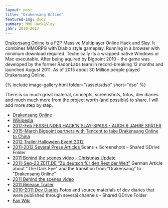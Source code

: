 ```yaml
---
layout: post
title: "Drakensang Online"
featured-img: dso2
summary: MMO Hack&Slay
jahr: 2010-2013
---
```

[Drakensang Online](https://en.wikipedia.org/wiki/Drakensang_Online) is a F2P Massive Multiplayer Online Hack and Slay. It combines MMORPG with Diablo style gameplay. Running in a browser with minimum download required. Technically its a wrapped native Windows or Mac executable.  After being aquired by Bigpoint  2010 - the game was developed by the former RadonLabs team in record-breaking 12 months and launched August 2011.  As of 2015 about 30 Million people played Drakensang Online.

{% include image-gallery.html folder="/assets/dso" short="dso" %}

There is so much great material, concepts, screenshots, fotos, dev diaries and much much more from the project worth (and possible) to share.
I will add more step by step.



* [Drakensang Online](https://drakensang.com)
* [Wikipedia](https://en.wikipedia.org/wiki/Drakensang_Online)
* [2017-Feb FESSELNDER HACK'N'SLAY-SPASS - AUCH 6 JAHRE SPÄTER](https://www.browsergames.de/drakensang-online/drakensang-online-test-fesselnder-hacknslay-spass-auch-6-jahre-spaeter)
* [2015-March Bigpoint partners with Tencent to take Drakensang Online to China](https://venturebeat.com/2015/03/30/germanys-bigpoint-partners-with-tencent-to-take-drakensang-online-to-china)
* [2012 Trailer Halloween Event 2012](https://youtu.be/ax4haoSh3dA)
* [2011-2012 Several Press Articles ](https://drive.google.com/drive/folders/0B1PLqWp1_kwwSzl5bmxaWk1aWFU?resourcekey=0--KY1zmyjSM7WSLxV9He_Mg&usp=sharing) Scans + Screenshots - Shared GDrive Folder
* [2011 Behind the scenes video - Christmas Update](https://youtu.be/9jjYx28VoOc)
* [2011-Sep-23 ZEIT.DE "Zu deutsch für den Rest der Welt"](https://www.zeit.de/digital/games/2011-09/das-schwarze-auge-online) German Article about "The Dark Eye" and the transition from "Drakensang" to "Drakensang Online"
* [2011 Behind the scenes video](https://youtu.be/bnzVLtnOJcU)
* [2011 Release Trailer](https://youtu.be/j6TASPQdC_4)
* [2010-2011 Dev Diaries](https://drive.google.com/drive/folders/0B1PLqWp1_kwwOUR0QUpqXzhzVW8?usp=sharing)  Fotos and source materials of dev diaries that were published through several channels - Shared GDrive Folder
* [Fan Wiki](https://drakensangonline.fandom.com/wiki/Drakensang_Online_Wiki)
